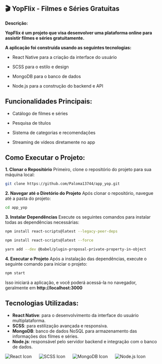 ## 🎬 YopFlix - Filmes e Séries Gratuitas 
**Descrição:**

**YopFlix é um projeto que visa desenvolver uma plataforma online para assistir filmes e séries gratuitamente.**

**A aplicação foi construída usando as seguintes tecnologias:**

- React Native para a criação da interface do usuário

- SCSS para o estilo e design

- MongoDB para o banco de dados

- Node.js para a construção do backend e API

## Funcionalidades Principais:
- Catálogo de filmes e séries

- Pesquisa de títulos

- Sistema de categorias e recomendações

- Streaming de vídeos diretamente no app

## Como Executar o Projeto:
**1. Clonar o Repositório**
Primeiro, clone o repositório do projeto para sua máquina local:

```bash
git clone https://github.com/Paloma13744/app_yop.git
```
**2. Navegar até o Diretório do Projeto**
Após clonar o repositório, navegue até a pasta do projeto:

```bash
cd app_yop
```

**3. Instalar Dependências**
Execute os seguintes comandos para instalar todas as dependências necessárias:

```bash
npm install react-scripts@latest --legacy-peer-deps
```

```bash
npm install react-scripts@latest --force
```

```bash
yarn add --dev @babel/plugin-proposal-private-property-in-object
```

**4. Executar o Projeto**
Após a instalação das dependências, execute o seguinte comando para iniciar o projeto:

```bash
npm start
```
Isso iniciará a aplicação, e você poderá acessá-la no navegador, geralmente em **http://localhost:3000**

## Tecnologias Utilizadas:

- **React Native**: para o desenvolvimento da interface do usuário multiplataforma.
- **SCSS**: para estilização avançada e responsiva.
- **MongoDB**: banco de dados NoSQL para armazenamento das informações dos filmes e séries.
- **Node.js**: responsável pelo servidor backend e integração com o banco de dados.

<p>
  <img src="https://img.icons8.com/color/48/000000/react-native.png" alt="React Icon" style="margin-right: 20px;"/>
  <img src="https://img.icons8.com/color/48/000000/sass.png" alt="SCSS Icon" style="margin-right: 20px;"/>
  <img src="https://img.icons8.com/color/48/000000/mongodb.png" alt="MongoDB Icon" style="margin-right: 20px;"/>
  <img src="https://img.icons8.com/color/48/000000/nodejs.png" alt="Node.js Icon"/>
</p>
